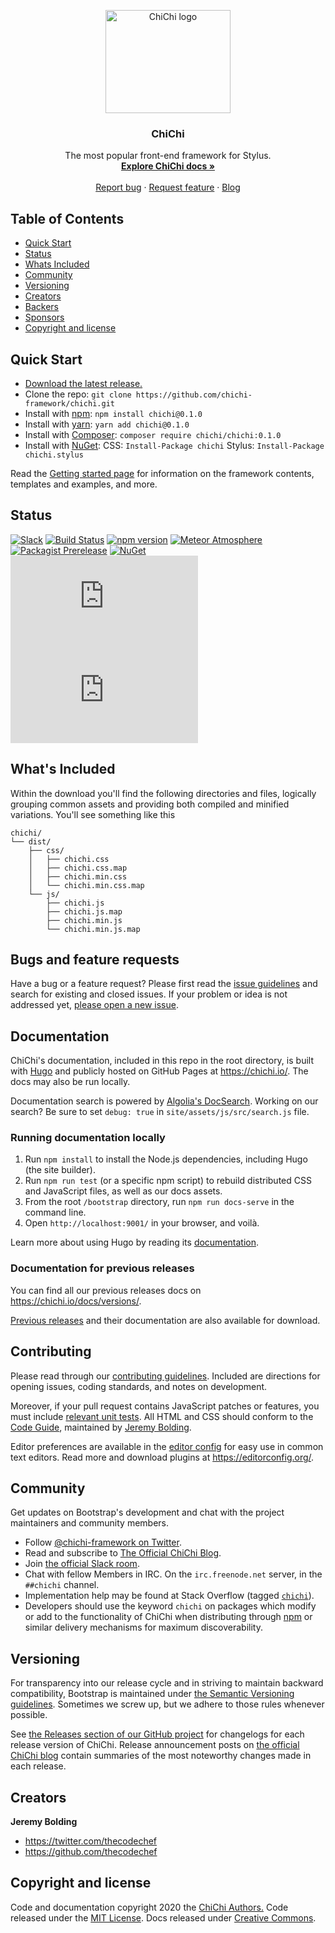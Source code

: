 <p align="center">
  <a href="https://chichi.io/">
    <img src="https://chichi.io/assets/brand/chichi-logo.png" alt="ChiChi logo" width="200" height="165">
  </a>
</p>

<h3 align="center">ChiChi</h3>

<p align="center">
  The most popular front-end framework for Stylus.
  <br>
  <a href="https://chichi.io/docs/"><strong>Explore ChiChi docs »</strong></a>
  <br>
  <br>
  <a href="https://github.com/chichi-framework/chichi/issues/new?template=bug_report.md">Report bug</a>
  ·
  <a href="https://github.com/chichi-framework/chichi/issues/new?template=feature_request.md">Request feature</a>
  ·
  <a href="https://blog.chichi.io/">Blog</a>
</p>

## Table of Contents

- [Quick Start](#quick-start)
- [Status](#status)
- [Whats Included](#whats-included)
- [Community](#community)
- [Versioning](#versioning)
- [Creators](#creators)
- [Backers](#backers)
- [Sponsors](#sponsors)
- [Copyright and license](#copyright-and-license)

## Quick Start

- [Download the latest release.](https://github.com/chichi-framework/chichi/archive/v0.1.0.zip)
- Clone the repo: `git clone https://github.com/chichi-framework/chichi.git`
- Install with [npm](https://www.npmjs.com/): `npm install chichi@0.1.0`
- Install with [yarn](https://yarnpkg.com/): `yarn add chichi@0.1.0`
- Install with [Composer](https://getcomposer.org/): `composer require chichi/chichi:0.1.0`
- Install with [NuGet](https://www.nuget.org/): CSS: `Install-Package chichi` Stylus: `Install-Package chichi.stylus`

Read the [Getting started page](https://chichi.io/docs/0.1.0/getting-started/introduction/) for information on the framework contents, templates and examples, and more.

## Status

[![Slack](https://img.shields.io/badge/slack-@chichiframework/chichi-purple.svg?logo=slack?style=for-the-badge)](https://app.slack.com/client/T01BD36SW67/C01BK2RPYCC)
[![Build Status](https://img.shields.io/circleci/build/github/chichi-framework/chichi/master?label=CirleCi&logo=circleci&style=for-the-badge&token=59482c8a0c1e07a1a9ecd4c2454c3f0a161c68c7)](https://app.circleci.com/pipelines/github/chichi-framework/chichi)
[![npm version](https://img.shields.io/npm/v/chichi.svg)](https://www.npmjs.com/package/chichi)
[![Meteor Atmosphere](https://img.shields.io/badge/meteor-chichi-blue.svg)](https://atmospherejs.com/chichi-framework/chichi)
[![Packagist Prerelease](https://img.shields.io/packagist/vpre/chichi/chichi.svg)](https://packagist.org/packages/chichi/chichi)
[![NuGet](https://img.shields.io/nuget/vpre/chichi.svg)](https://www.nuget.org/packages/chichi/absoluteLatest)
[![CSS gzip size](https://img.badgesize.io/chichi/chichi/master/dist/css/chichi.min.css?compression=gzip&label=CSS+gzip+size)](https://github.com/chichi-framework/chichi/tree/master/dist/css/chichi.min.css)
[![JS gzip size](https://img.badgesize.io/chichi/chichi/master/dist/js/chichi.min.js?compression=gzip&label=JS+gzip+size)](https://github.com/chichi-framework/chichi/tree/master/dist/js/chichi.min.js)

## What's Included

Within the download you'll find the following directories and files, logically grouping common assets and providing both compiled and minified variations. You'll see something like this

```text
chichi/
└── dist/
    ├── css/
    │   ├── chichi.css
    │   ├── chichi.css.map
    │   ├── chichi.min.css
    │   └── chichi.min.css.map
    └── js/
        ├── chichi.js
        ├── chichi.js.map
        ├── chichi.min.js
        └── chichi.min.js.map
```

## Bugs and feature requests

Have a bug or a feature request? Please first read the [issue guidelines](https://github.com/chichi-framework/chichi/blob/master/.github/CONTRIBUTING.md#using-the-issue-tracker) and search for existing and closed issues. If your problem or idea is not addressed yet, [please open a new issue](https://github.com/chichi-framework/chichi/issues/new).

## Documentation

ChiChi's documentation, included in this repo in the root directory, is built with [Hugo](https://gohugo.io/) and publicly hosted on GitHub Pages at <https://chichi.io/>. The docs may also be run locally.

Documentation search is powered by [Algolia's DocSearch](https://community.algolia.com/docsearch/). Working on our search? Be sure to set `debug: true` in `site/assets/js/src/search.js` file.

### Running documentation locally

1. Run `npm install` to install the Node.js dependencies, including Hugo (the site builder).
2. Run `npm run test` (or a specific npm script) to rebuild distributed CSS and JavaScript files, as well as our docs assets.
3. From the root `/bootstrap` directory, run `npm run docs-serve` in the command line.
4. Open `http://localhost:9001/` in your browser, and voilà.

Learn more about using Hugo by reading its [documentation](https://gohugo.io/documentation/).

### Documentation for previous releases

You can find all our previous releases docs on <https://chichi.io/docs/versions/>.

[Previous releases](https://github.com/twbs/bootstrap/releases) and their documentation are also available for download.

## Contributing

Please read through our [contributing guidelines](https://github.com/chichi-framework/chichi/blob/master/.github/CONTRIBUTING.md). Included are directions for opening issues, coding standards, and notes on development.

Moreover, if your pull request contains JavaScript patches or features, you must include [relevant unit tests](https://github.com/chichi-framework/chichi/tree/master/js/tests). All HTML and CSS should conform to the [Code Guide](https://github.com/chichi-framework/code-guide), maintained by [Jeremy Bolding](https://github.com/thecodechef).

Editor preferences are available in the [editor config](https://github.com/chichi-framework/chichi/blob/master/.editorconfig) for easy use in common text editors. Read more and download plugins at <https://editorconfig.org/>.

## Community

Get updates on Bootstrap's development and chat with the project maintainers and community members.

- Follow [@chichi-framework on Twitter](https://twitter.com/chichiframework).
- Read and subscribe to [The Official ChiChi Blog](https://blog.chichi.io/).
- Join [the official Slack room](https://chichi-slack.slack.io/).
- Chat with fellow Members in IRC. On the `irc.freenode.net` server, in the `##chichi` channel.
- Implementation help may be found at Stack Overflow (tagged [`chichi`](https://stackoverflow.com/questions/tagged/chichi)).
- Developers should use the keyword `chichi` on packages which modify or add to the functionality of ChiChi when distributing through [npm](https://www.npmjs.com/browse/keyword/chichi) or similar delivery mechanisms for maximum discoverability.

## Versioning

For transparency into our release cycle and in striving to maintain backward compatibility, Bootstrap is maintained under [the Semantic Versioning guidelines](https://semver.org/). Sometimes we screw up, but we adhere to those rules whenever possible.

See [the Releases section of our GitHub project](https://github.com/chichi-framework/chichi/releases) for changelogs for each release version of ChiChi. Release announcement posts on [the official ChiChi blog](https://blog.chichi.io/) contain summaries of the most noteworthy changes made in each release.

## Creators

**Jeremy Bolding**

- <https://twitter.com/thecodechef>
- <https://github.com/thecodechef>


## Copyright and license

Code and documentation copyright 2020 the [ChiChi Authors.](https://github.com/chichi-framework/chichi/graphs/contributors) Code released under the [MIT License](https://github.com/chichi-framework/chichi/blob/master/LICENSE). Docs released under [Creative Commons](https://creativecommons.org/licenses/by/3.0/).
